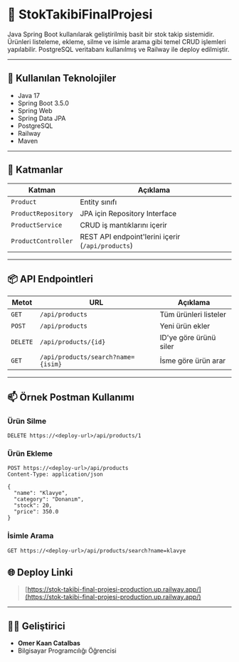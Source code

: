 # 🧾 StokTakibiFinalProjesi

Java Spring Boot kullanılarak geliştirilmiş basit bir stok takip sistemidir. Ürünleri listeleme, ekleme, silme ve isimle arama gibi temel CRUD işlemleri yapılabilir. PostgreSQL veritabanı kullanılmış ve Railway ile deploy edilmiştir.

---

## 🚀 Kullanılan Teknolojiler

- Java 17  
- Spring Boot 3.5.0  
- Spring Web  
- Spring Data JPA  
- PostgreSQL  
- Railway  
- Maven

---

## 🧱 Katmanlar

| Katman             | Açıklama                                         |
|--------------------|--------------------------------------------------|
| `Product`          | Entity sınıfı                                    |
| `ProductRepository`| JPA için Repository Interface                    |
| `ProductService`   | CRUD iş mantıklarını içerir                      |
| `ProductController`| REST API endpoint'lerini içerir (`/api/products`)|

---

## 📦 API Endpointleri

| Metot   | URL                                | Açıklama                   |
|---------|------------------------------------|----------------------------|
| `GET`   | `/api/products`                    | Tüm ürünleri listeler      |
| `POST`  | `/api/products`                    | Yeni ürün ekler            |
| `DELETE`| `/api/products/{id}`               | ID'ye göre ürünü siler     |
| `GET`   | `/api/products/search?name={isim}` | İsme göre ürün arar        |

---

## 📫 Örnek Postman Kullanımı

### Ürün Silme
```http
DELETE https://<deploy-url>/api/products/1
```

### Ürün Ekleme
```http
POST https://<deploy-url>/api/products
Content-Type: application/json

{
  "name": "Klavye",
  "category": "Donanım",
  "stock": 20,
  "price": 350.0
}
```

### İsimle Arama
```http
GET https://<deploy-url>/api/products/search?name=klavye
```



## 🌐 Deploy Linki

> [https://stok-takibi-final-projesi-production.up.railway.app/](https://stok-takibi-final-projesi-production.up.railway.app/)

---

## 🧑‍💻 Geliştirici

- **Omer Kaan Catalbas**
- Bilgisayar Programcılığı Öğrencisi

